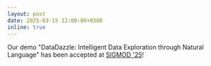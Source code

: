 ```yaml
---
layout: post
date: 2025-03-15 12:00:00+0300
inline: true
---
```


Our demo "DataDazzle: Intelligent Data Exploration through Natural Language" has been accepted at [SIGMOD '25](https://2025.sigmod.org/)!
